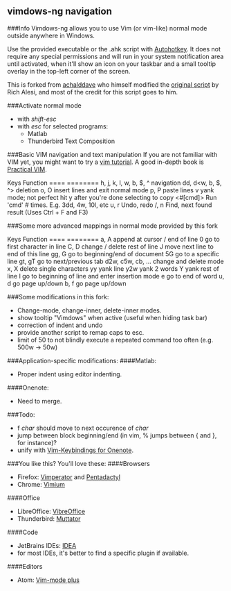 vimdows-ng navigation
---------------------

###Info
Vimdows-ng allows you to use Vim (or vim-like) normal mode outside anywhere in Windows.

Use the provided executable or the .ahk script with [Autohotkey](http://www.autohotkey.com). It does not require any special permissions and will run in your system notification area until activated, when it'll show an icon on your taskbar and a small tooltip overlay in the top-left corner of the screen.

This is forked from [achalddave](https://github.com/achalddave/Vimdows-Navigation) who himself modified the
[original script](http://www.autohotkey.com/community/viewtopic.php?t=44762)
by Rich Alesi, and most of the credit for this script goes to him.

###Activate normal mode
- with _shift-esc_
- with _esc_ for selected programs:
	* Matlab
	* Thunderbird Text Composition

###Basic VIM navigation and text manipulation
If you are not familiar with VIM yet, you might want to try a [vim tutorial](http://www.openvim.com/). A good in-depth book is [Practical VIM](https://pragprog.com/book/dnvim2/practical-vim-second-edition).

Keys                                   Function
====                                   ========
h, j, k, l, w, b, $, ^                 navigation
dd, d<w, b, $, ^>                      deletion
o, O                                   insert lines and exit normal mode
p, P                                   paste lines
v                                      yank mode; not perfect
	                                           hit y after you're done selecting to copy
<#[cmd]>                               Run 'cmd' # times. E.g. 3dd, 4w, 10l, etc
u, <Shift> r                           Undo, redo
/, n                                   Find, next found result (Uses Ctrl + F and F3)

###Some more advanced mappings in normal mode provided by this fork

Keys									Function
====									========
a, A 									append at cursor / end of line
0 									    go to first character in line
C, D 									change / delete rest of line
J									    move next line to end of this line
gg, G 								    go to beginning/end of document
5G 										go to a specific line
gt, gT 									go to next/previous tab
d2w, c5w, cb, ... 						change and delete mode
x, X  								    delete single characters
yy  									yank line
y2w									    yank 2 words
Y  										yank rest of line
I 										go to beginning of line and enter insertion mode
e 										go to end of word
<Ctrl> u, <Ctrl> d 						go page up/down
<Ctrl> b, <Ctrl> f 						go page up/down

###Some modifications in this fork:
- Change-mode, change-inner, delete-inner modes.
- show tooltip "Vimdows" when active (useful when hiding task bar)
- correction of indent and undo
- provide another script to remap caps to esc.
- limit of 50 to not blindly execute a repeated command too often (e.g. 500w -> 50w)

###Application-specific modifications:
####Matlab:
- Proper indent using editor indenting.

####Onenote:
- Need to merge.

###Todo:
- f _char_ should move to next occurence of _char_
- jump between block beginning/end (in vim, % jumps between { and }, for instance)?
- unify with [Vim-Keybindings for Onenote](https://github.com/ChrisPara/Vim-Keybindings-For-Onenote).

###You like this? You'll love these:
####Browsers
- Firefox: [Vimperator](https://addons.mozilla.org/de/firefox/addon/vimperator/) and [Pentadactyl](http://5digits.org/pentadactyl/)
- Chrome: [Vimium](https://vimium.github.io/)

####Office
- LibreOffice: [VibreOffice](https://github.com/seanyeh/vibreoffice)
- Thunderbird: [Muttator](https://addons.mozilla.org/de/thunderbird/addon/muttator/)

####Code
- JetBrains IDEs: [IDEA](https://plugins.jetbrains.com/plugin/164?pr=idea)
- for most IDEs, it's better to find a specific plugin if available.

####Editors
- Atom: [Vim-mode plus](https://atom.io/packages/vim-mode-plus)
